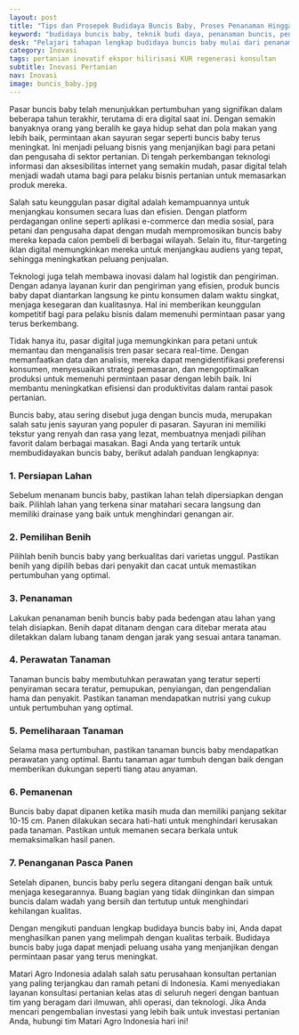 ```yaml
---
layout: post
title: "Tips dan Prosepek Budidaya Buncis Baby, Proses Penanaman Hingga Penanganan Pasca Panen"
keyword: "budidaya buncis baby, teknik budi daya, penanaman buncis, penanganan pasca panen, matari agro Indonesia"
desk: "Pelajari tahapan lengkap budidaya buncis baby mulai dari penanaman hingga penanganan pasca panen. Dengan panduan ini, Anda dapat mengoptimalkan hasil panen buncis baby dengan kualitas terbaik untuk pasar"
category: Inovasi
tags: pertanian inovatif ekspor hilirisasi KUR regenerasi konsultan
subtitle: Inovasi Pertanian
nav: Inovasi
image: buncis_baby.jpg
---
```


Pasar buncis baby telah menunjukkan pertumbuhan yang signifikan dalam beberapa tahun terakhir, terutama di era digital saat ini. Dengan semakin banyaknya orang yang beralih ke gaya hidup sehat dan pola makan yang lebih baik, permintaan akan sayuran segar seperti buncis baby terus meningkat. Ini menjadi peluang bisnis yang menjanjikan bagi para petani dan pengusaha di sektor pertanian. Di tengah perkembangan teknologi informasi dan aksesibilitas internet yang semakin mudah, pasar digital telah menjadi wadah utama bagi para pelaku bisnis pertanian untuk memasarkan produk mereka.

Salah satu keunggulan pasar digital adalah kemampuannya untuk menjangkau konsumen secara luas dan efisien. Dengan platform perdagangan online seperti aplikasi e-commerce dan media sosial, para petani dan pengusaha dapat dengan mudah mempromosikan buncis baby mereka kepada calon pembeli di berbagai wilayah. Selain itu, fitur-targeting iklan digital memungkinkan mereka untuk menjangkau audiens yang tepat, sehingga meningkatkan peluang penjualan.

Teknologi juga telah membawa inovasi dalam hal logistik dan pengiriman. Dengan adanya layanan kurir dan pengiriman yang efisien, produk buncis baby dapat diantarkan langsung ke pintu konsumen dalam waktu singkat, menjaga kesegaran dan kualitasnya. Hal ini memberikan keunggulan kompetitif bagi para pelaku bisnis dalam memenuhi permintaan pasar yang terus berkembang.

Tidak hanya itu, pasar digital juga memungkinkan para petani untuk memantau dan menganalisis tren pasar secara real-time. Dengan memanfaatkan data dan analisis, mereka dapat mengidentifikasi preferensi konsumen, menyesuaikan strategi pemasaran, dan mengoptimalkan produksi untuk memenuhi permintaan pasar dengan lebih baik. Ini membantu meningkatkan efisiensi dan produktivitas dalam rantai pasok pertanian.

Buncis baby, atau sering disebut juga dengan buncis muda, merupakan salah satu jenis sayuran yang populer di pasaran. Sayuran ini memiliki tekstur yang renyah dan rasa yang lezat, membuatnya menjadi pilihan favorit dalam berbagai masakan. Bagi Anda yang tertarik untuk membudidayakan buncis baby, berikut adalah panduan lengkapnya:

### 1. Persiapan Lahan
   Sebelum menanam buncis baby, pastikan lahan telah dipersiapkan dengan baik. Pilihlah lahan yang terkena sinar matahari secara langsung dan memiliki drainase yang baik untuk menghindari genangan air.

### 2. Pemilihan Benih
   Pilihlah benih buncis baby yang berkualitas dari varietas unggul. Pastikan benih yang dipilih bebas dari penyakit dan cacat untuk memastikan pertumbuhan yang optimal.

### 3. Penanaman
   Lakukan penanaman benih buncis baby pada bedengan atau lahan yang telah disiapkan. Benih dapat ditanam dengan cara ditebar merata atau diletakkan dalam lubang tanam dengan jarak yang sesuai antara tanaman.

### 4. Perawatan Tanaman
   Tanaman buncis baby membutuhkan perawatan yang teratur seperti penyiraman secara teratur, pemupukan, penyiangan, dan pengendalian hama dan penyakit. Pastikan tanaman mendapatkan nutrisi yang cukup untuk pertumbuhan yang optimal.

### 5. Pemeliharaan Tanaman
   Selama masa pertumbuhan, pastikan tanaman buncis baby mendapatkan perawatan yang optimal. Bantu tanaman agar tumbuh dengan baik dengan memberikan dukungan seperti tiang atau anyaman.

### 6. Pemanenan
   Buncis baby dapat dipanen ketika masih muda dan memiliki panjang sekitar 10-15 cm. Panen dilakukan secara hati-hati untuk menghindari kerusakan pada tanaman. Pastikan untuk memanen secara berkala untuk memaksimalkan hasil panen.

### 7. Penanganan Pasca Panen
   Setelah dipanen, buncis baby perlu segera ditangani dengan baik untuk menjaga kesegarannya. Buang bagian yang tidak diinginkan dan simpan buncis dalam wadah yang bersih dan tertutup untuk menghindari kehilangan kualitas.

Dengan mengikuti panduan lengkap budidaya buncis baby ini, Anda dapat menghasilkan panen yang melimpah dengan kualitas terbaik. Budidaya buncis baby juga dapat menjadi peluang usaha yang menjanjikan dengan permintaan pasar yang terus meningkat.

Matari Agro Indonesia adalah salah satu perusahaan konsultan pertanian yang paling terjangkau dan ramah petani di Indonesia. Kami menyediakan layanan konsultasi pertanian kelas atas di seluruh negeri dengan bantuan tim yang beragam dari ilmuwan, ahli operasi, dan teknologi. Jika Anda mencari pengembalian investasi yang lebih baik untuk investasi pertanian Anda, hubungi tim Matari Agro Indonesia hari ini!
